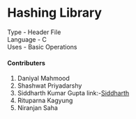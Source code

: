 # Hashing Library
Type - Header File <br>
Language - C<br>
Uses - Basic Operations<br>

#### Contributers
1. Daniyal Mahmood
2. Shashwat Priyadarshy
3. Siddharth Kumar Gupta  link:-<a href="https://github.com/siddharth-712">Siddharth</a>
4. Rituparna Kagyung
5. Niranjan Saha
